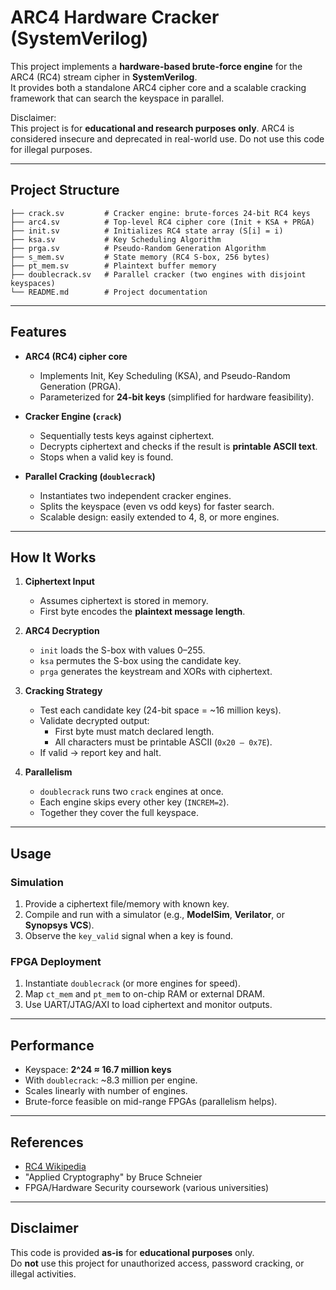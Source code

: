 # ARC4 Hardware Cracker (SystemVerilog)

This project implements a **hardware-based brute-force engine** for the ARC4 (RC4) stream cipher in **SystemVerilog**.  
It provides both a standalone ARC4 cipher core and a scalable cracking framework that can search the keyspace in parallel.  

Disclaimer:  
This project is for **educational and research purposes only**. ARC4 is considered insecure and deprecated in real-world use. Do not use this code for illegal purposes.  

---

## Project Structure

```
├── crack.sv         # Cracker engine: brute-forces 24-bit RC4 keys
├── arc4.sv          # Top-level RC4 cipher core (Init + KSA + PRGA)
├── init.sv          # Initializes RC4 state array (S[i] = i)
├── ksa.sv           # Key Scheduling Algorithm
├── prga.sv          # Pseudo-Random Generation Algorithm
├── s_mem.sv         # State memory (RC4 S-box, 256 bytes)
├── pt_mem.sv        # Plaintext buffer memory
├── doublecrack.sv   # Parallel cracker (two engines with disjoint keyspaces)
└── README.md        # Project documentation
```

---

## Features

- **ARC4 (RC4) cipher core**  
  - Implements Init, Key Scheduling (KSA), and Pseudo-Random Generation (PRGA).  
  - Parameterized for **24-bit keys** (simplified for hardware feasibility).  

- **Cracker Engine (`crack`)**  
  - Sequentially tests keys against ciphertext.  
  - Decrypts ciphertext and checks if the result is **printable ASCII text**.  
  - Stops when a valid key is found.  

- **Parallel Cracking (`doublecrack`)**  
  - Instantiates two independent cracker engines.  
  - Splits the keyspace (even vs odd keys) for faster search.  
  - Scalable design: easily extended to 4, 8, or more engines.  

---

## How It Works

1. **Ciphertext Input**  
   - Assumes ciphertext is stored in memory.  
   - First byte encodes the **plaintext message length**.  

2. **ARC4 Decryption**  
   - `init` loads the S-box with values 0–255.  
   - `ksa` permutes the S-box using the candidate key.  
   - `prga` generates the keystream and XORs with ciphertext.  

3. **Cracking Strategy**  
   - Test each candidate key (24-bit space = ~16 million keys).  
   - Validate decrypted output:
     - First byte must match declared length.  
     - All characters must be printable ASCII (`0x20 – 0x7E`).  
   - If valid → report key and halt.  

4. **Parallelism**  
   - `doublecrack` runs two `crack` engines at once.  
   - Each engine skips every other key (`INCREM=2`).  
   - Together they cover the full keyspace.  

---

## Usage

### Simulation
1. Provide a ciphertext file/memory with known key.  
2. Compile and run with a simulator (e.g., **ModelSim**, **Verilator**, or **Synopsys VCS**).  
3. Observe the `key_valid` signal when a key is found.  

### FPGA Deployment
1. Instantiate `doublecrack` (or more engines for speed).  
2. Map `ct_mem` and `pt_mem` to on-chip RAM or external DRAM.  
3. Use UART/JTAG/AXI to load ciphertext and monitor outputs.  

---

## Performance

- Keyspace: **2^24 ≈ 16.7 million keys**  
- With `doublecrack`: ~8.3 million per engine.  
- Scales linearly with number of engines.  
- Brute-force feasible on mid-range FPGAs (parallelism helps).  

---

## References

- [RC4 Wikipedia](https://en.wikipedia.org/wiki/RC4)  
- "Applied Cryptography" by Bruce Schneier  
- FPGA/Hardware Security coursework (various universities)  

---

## Disclaimer

This code is provided **as-is** for **educational purposes** only.  
Do **not** use this project for unauthorized access, password cracking, or illegal activities.  
